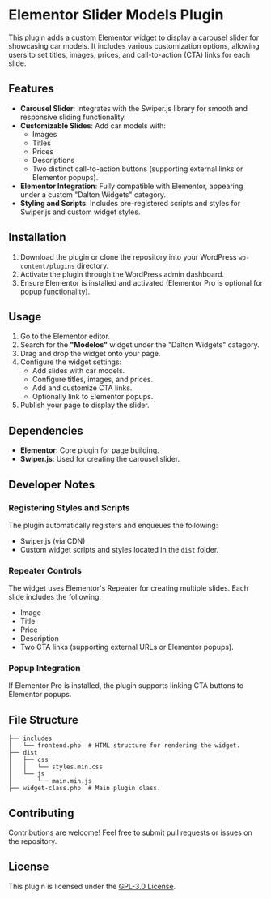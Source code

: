 # Elementor Slider Models Plugin

This plugin adds a custom Elementor widget to display a carousel slider for showcasing car models. It includes various customization options, allowing users to set titles, images, prices, and call-to-action (CTA) links for each slide.

## Features

- **Carousel Slider**: Integrates with the Swiper.js library for smooth and responsive sliding functionality.
- **Customizable Slides**: Add car models with:
  - Images
  - Titles
  - Prices
  - Descriptions
  - Two distinct call-to-action buttons (supporting external links or Elementor popups).
- **Elementor Integration**: Fully compatible with Elementor, appearing under a custom "Dalton Widgets" category.
- **Styling and Scripts**: Includes pre-registered scripts and styles for Swiper.js and custom widget styles.

## Installation

1. Download the plugin or clone the repository into your WordPress `wp-content/plugins` directory.
2. Activate the plugin through the WordPress admin dashboard.
3. Ensure Elementor is installed and activated (Elementor Pro is optional for popup functionality).

## Usage

1. Go to the Elementor editor.
2. Search for the **"Modelos"** widget under the "Dalton Widgets" category.
3. Drag and drop the widget onto your page.
4. Configure the widget settings:
   - Add slides with car models.
   - Configure titles, images, and prices.
   - Add and customize CTA links.
   - Optionally link to Elementor popups.
5. Publish your page to display the slider.

## Dependencies

- **Elementor**: Core plugin for page building.
- **Swiper.js**: Used for creating the carousel slider.

## Developer Notes

### Registering Styles and Scripts
The plugin automatically registers and enqueues the following:

- Swiper.js (via CDN)
- Custom widget scripts and styles located in the `dist` folder.

### Repeater Controls
The widget uses Elementor's Repeater for creating multiple slides. Each slide includes the following:

- Image
- Title
- Price
- Description
- Two CTA links (supporting external URLs or Elementor popups).

### Popup Integration
If Elementor Pro is installed, the plugin supports linking CTA buttons to Elementor popups.

## File Structure

```plaintext
├── includes
│   └── frontend.php  # HTML structure for rendering the widget.
├── dist
│   ├── css
│   │   └── styles.min.css
│   └── js
│       └── main.min.js
├── widget-class.php  # Main plugin class.
```

## Contributing

Contributions are welcome! Feel free to submit pull requests or issues on the repository.

## License

This plugin is licensed under the [GPL-3.0 License](https://opensource.org/licenses/GPL-3.0).

